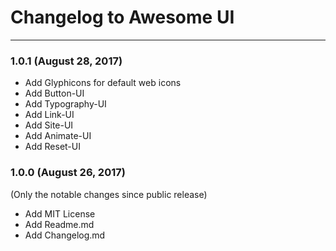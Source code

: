 # Changelog to Awesome UI

---
### 1.0.1 (August 28, 2017)

* Add Glyphicons for default web icons
* Add Button-UI
* Add Typography-UI
* Add Link-UI
* Add Site-UI
* Add Animate-UI
* Add Reset-UI

### 1.0.0 (August 26, 2017)
(Only the notable changes since public release)

* Add MIT License
* Add Readme.md
* Add Changelog.md
